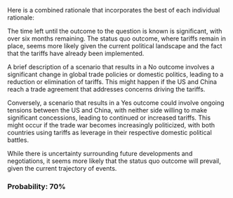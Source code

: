 Here is a combined rationale that incorporates the best of each individual rationale:

The time left until the outcome to the question is known is significant, with over six months remaining. The status quo outcome, where tariffs remain in place, seems more likely given the current political landscape and the fact that the tariffs have already been implemented.

A brief description of a scenario that results in a No outcome involves a significant change in global trade policies or domestic politics, leading to a reduction or elimination of tariffs. This might happen if the US and China reach a trade agreement that addresses concerns driving the tariffs.

Conversely, a scenario that results in a Yes outcome could involve ongoing tensions between the US and China, with neither side willing to make significant concessions, leading to continued or increased tariffs. This might occur if the trade war becomes increasingly politicized, with both countries using tariffs as leverage in their respective domestic political battles.

While there is uncertainty surrounding future developments and negotiations, it seems more likely that the status quo outcome will prevail, given the current trajectory of events.

### Probability: 70%